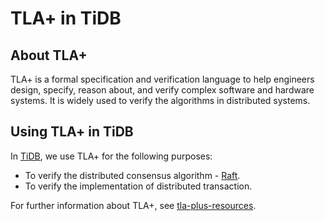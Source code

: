 # TLA+ in TiDB

## About TLA+

TLA+ is a formal specification and verification language to help engineers design, specify, reason about, and verify complex software and hardware systems. It is widely used to verify the algorithms in distributed systems.

## Using TLA+ in TiDB

In [TiDB](https://github.com/pingcap/tidb), we use TLA+ for the following purposes:

- To verify the distributed consensus algorithm - [Raft](https://github.com/pingcap/raft-rs). 
- To verify the implementation of distributed transaction.

For further information about TLA+, see [tla-plus-resources](https://github.com/cmschmtt/tla-plus-resources).
